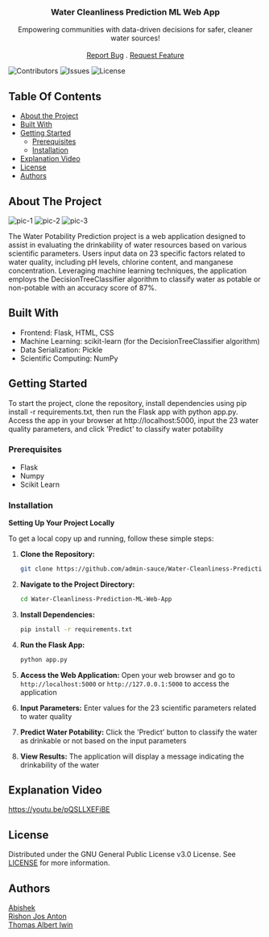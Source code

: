   <h3 align="center">Water Cleanliness Prediction ML Web App</h3>

  <p align="center">
    Empowering communities with data-driven decisions for safer, cleaner water sources!
    <a href="https://github.com/admin-sauce/Water-Cleanliness-Prediction-ML-Web-App"></a>
    <br/>
    <br/>
    <a href="https://github.com/admin-sauce/Water-Cleanliness-Prediction-ML-Web-App/issues">Report Bug</a>
    .
    <a href="https://github.com/admin-sauce/Water-Cleanliness-Prediction-ML-Web-App/issues">Request Feature</a>
  </p>
</p>

![Contributors](https://img.shields.io/github/contributors/admin-sauce/Water-Cleanliness-Prediction-ML-Web-App?color=dark-green) ![Issues](https://img.shields.io/github/issues/admin-sauce/Water-Cleanliness-Prediction-ML-Web-App) ![License](https://img.shields.io/github/license/admin-sauce/Water-Cleanliness-Prediction-ML-Web-App) 

## Table Of Contents

* [About the Project](#about-the-project)
* [Built With](#built-with)
* [Getting Started](#getting-started)
  * [Prerequisites](#prerequisites)
  * [Installation](#installation)
* [Explanation Video](#explanation-video)
* [License](#license)
* [Authors](#authors)

## About The Project

![pic-1](https://github.com/admin-sauce/Water-Cleanliness-Prediction-ML-Web-App/assets/127975274/511ece6b-46b6-491e-8352-9a86277581fe)
![pic-2](https://github.com/admin-sauce/Water-Cleanliness-Prediction-ML-Web-App/assets/127975274/15723b5a-af2c-431a-af54-4742756da35a)
![pic-3](https://github.com/admin-sauce/Water-Cleanliness-Prediction-ML-Web-App/assets/127975274/3a2896a3-273c-4668-9d2e-e08a3c39237d)

The Water Potability Prediction project is a web application designed to assist in evaluating the drinkability of water resources based on various scientific parameters. Users input data on 23 specific factors related to water quality, including pH levels, chlorine content, and manganese concentration. Leveraging machine learning techniques, the application employs the DecisionTreeClassifier algorithm to classify water as potable or non-potable with an accuracy score of 87%.

## Built With

* Frontend: Flask, HTML, CSS
* Machine Learning: scikit-learn (for the DecisionTreeClassifier algorithm)
* Data Serialization: Pickle
* Scientific Computing: NumPy

## Getting Started

To start the project, clone the repository, install dependencies using pip install -r requirements.txt, then run the Flask app with python app.py. Access the app in your browser at http://localhost:5000, input the 23 water quality parameters, and click 'Predict' to classify water potability

### Prerequisites

* Flask
* Numpy
* Scikit Learn

### Installation

**Setting Up Your Project Locally**

To get a local copy up and running, follow these simple steps:

1. **Clone the Repository:**
   ```sh
   git clone https://github.com/admin-sauce/Water-Cleanliness-Prediction-ML-Web-App.git
   ```

2. **Navigate to the Project Directory:**
   ```sh
   cd Water-Cleanliness-Prediction-ML-Web-App
   ```

3. **Install Dependencies:**
   ```sh
   pip install -r requirements.txt
   ```

4. **Run the Flask App:**
   ```sh
   python app.py
   ```

5. **Access the Web Application:**
   Open your web browser and go to `http://localhost:5000` or `http://127.0.0.1:5000` to access the application

6. **Input Parameters:**
   Enter values for the 23 scientific parameters related to water quality

7. **Predict Water Potability:**
   Click the 'Predict' button to classify the water as drinkable or not based on the input parameters

8. **View Results:**
   The application will display a message indicating the drinkability of the water

## Explanation Video

https://youtu.be/pQSLLXEFiBE

## License

Distributed under the GNU General Public License v3.0 License. See [LICENSE](https://github.com/admin-sauce/Water-Cleanliness-Prediction-ML-Web-App/blob/master/LICENSE) for more information.

## Authors

[Abishek ](https://github.com/MLAbishek) </br>
[Rishon Jos Anton](https://github.com/RishonAnton) </br>
[Thomas Albert Iwin](https://github.com/admin-sauce)

